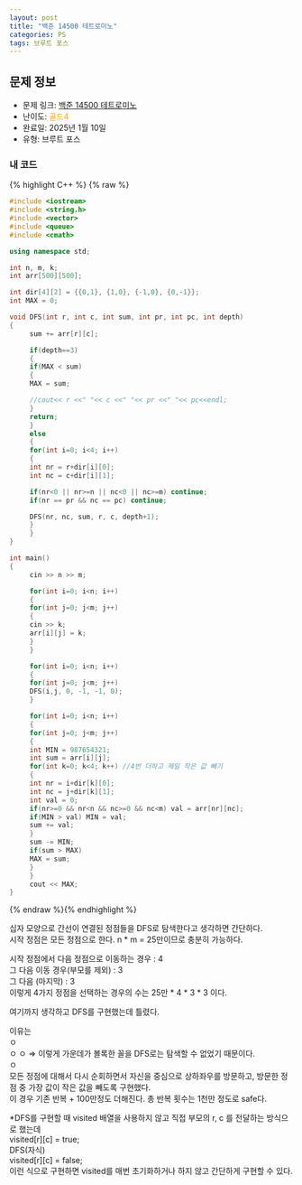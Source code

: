 ```yaml
---
layout: post
title: "백준 14500 테트로미노"
categories: PS
tags: 브루트 포스
---
```


## 문제 정보
- 문제 링크: [백준 14500 테트로미노](https://www.acmicpc.net/problem/14500)
- 난이도: <span style="color:#FFA500">골드4</span>
- 완료일: 2025년 1월 10일
- 유형: 브루트 포스

### 내 코드

{% highlight C++ %} {% raw %}
```C++
#include <iostream>
#include <string.h>
#include <vector>
#include <queue>
#include <cmath>

using namespace std;

int n, m, k;
int arr[500][500];

int dir[4][2] = {{0,1}, {1,0}, {-1,0}, {0,-1}};
int MAX = 0;

void DFS(int r, int c, int sum, int pr, int pc, int depth)
{
	 sum += arr[r][c];

	 if(depth==3)
	 {
	 if(MAX < sum)
	 {
	 MAX = sum;

	 //cout<< r <<" "<< c <<" "<< pr <<" "<< pc<<endl;
	 }
	 return;
	 }
	 else
	 {
	 for(int i=0; i<4; i++)
	 {
	 int nr = r+dir[i][0];
	 int nc = c+dir[i][1];

	 if(nr<0 || nr>=n || nc<0 || nc>=m) continue;
	 if(nr == pr && nc == pc) continue;

	 DFS(nr, nc, sum, r, c, depth+1);
	 }
	 }
}

int main()
{  
	 cin >> n >> m;

	 for(int i=0; i<n; i++)
	 {
	 for(int j=0; j<m; j++)
	 {
	 cin >> k;
	 arr[i][j] = k;
	 }
	 }

	 for(int i=0; i<n; i++)
	 {
	 for(int j=0; j<m; j++)
	 DFS(i,j, 0, -1, -1, 0);
	 }

	 for(int i=0; i<n; i++)
	 {
	 for(int j=0; j<m; j++)
	 {
	 int MIN = 987654321;
	 int sum = arr[i][j];
	 for(int k=0; k<4; k++) //4번 더하고 제일 작은 값 빼기
	 {
	 int nr = i+dir[k][0];
	 int nc = j+dir[k][1];
	 int val = 0;
	 if(nr>=0 && nr<n && nc>=0 && nc<m) val = arr[nr][nc];
	 if(MIN > val) MIN = val;
	 sum += val;
	 }
	 sum -= MIN;
	 if(sum > MAX)
	 MAX = sum;
	 }
	 }
	 cout << MAX;
}
```
{% endraw %}{% endhighlight %}

십자 모양으로 간선이 연결된 정점들을 DFS로 탐색한다고 생각하면 간단하다.  
시작 정점은 모든 정점으로 한다. n * m = 25만이므로 충분히 가능하다.  

시작 정점에서 다음 정점으로 이동하는 경우 : 4   
그 다음 이동 경우(부모를 제외) : 3   
그 다음 (마지막) : 3   
이렇게 4가지 정점을 선택하는 경우의 수는 25만 * 4 * 3 * 3 이다.   

여기까지 생각하고 DFS를 구현했는데 틀렸다. 

이유는   
ㅇ  
ㅇ ㅇ ⇒ 이렇게 가운데가 볼록한 꼴을 DFS로는 탐색할 수 없었기 때문이다.  
ㅇ  
모든 정점에 대해서 다시 순회하면서 자신을 중심으로 상하좌우를 방문하고, 방문한 정점 중 가장 값이 작은 값을 빼도록 구현했다.  
이 경우 기존 반복 + 100만정도 더해진다. 총 반복 횟수는 1천만 정도로 safe다.  

*DFS를 구현할 때 visited 배열을 사용하지 않고 직접 부모의 r, c 를 전달하는 방식으로 했는데  
visited[r][c] = true;  
DFS(자식)  
visited[r][c] = false;  
이런 식으로 구현하면 visited를 매번 초기화하거나 하지 않고 간단하게 구현할 수 있다.  

